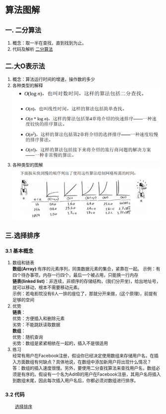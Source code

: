 # 算法图解

## 一. 二分算法

1. 概念：取一半在查找，直到找到为止。
2. 代码及解析
[二分算法](code/二分算法.py)

## 二.大O表示法

1. 概念：算法运行时间的增速，操作数的多少
2. 各种类型的解释  
![大O表示法](images/1.png)  
![大O表示法1](images/2.png)   
3. 各种类型的图解  
![图解](images/3.png)

## 三.选择排序

### 3.1 基本概念

1. 数组和链表  
    **数组(Array)**:有序的元素序列，同类数据元素的集合，紧靠在一起。
        示例：有四个待办事项，内存一行四个，最后一个被占用，只能换一行内存  
    **链表(linked list)**：非连续，非顺序的存储结构，(我们分开坐)，给出地址号，就可以移动，根本不需要移动元素。  
        示例：若电影院没有6人一排的座位了，那就分开来做，(这个原理)，前提有足够的空间  
2. 优势  
    **链表**：  
        优势：方便插入和删除元素  
        劣势：不能跳跃读取数据  
    **数组**：  
        优势：随机查询  
        劣势：数组是紧紧相依在一起的，插入不是很适用  
3. 练习  
        经常有用户在Facebook注册，假设你已经决定使用数组来存储用户名，在插入方面数组有何缺点？具体地说，在数组中添加新用户将出现什么情况？  
        答：数组的插入速度很慢。另外，要使用二分查找算法来查找用户名，数组必须是有序的。假设有一个名为AditB的用户在Facebook注册，其用户名将插入到数组末尾，因此每次插入用户名后，你都必须对数组进行排序。

### 3.2 代码

&nbsp;&nbsp;&nbsp;&nbsp;&nbsp;&nbsp;&nbsp;&nbsp;[选择排序](code/选择排序.py)
